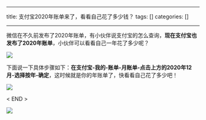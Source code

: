 
--- 
title:  支付宝2020年账单来了，看看自己花了多少钱？ 
tags: []
categories: [] 

---
微信在不久前发布了2020年账单，有小伙伴说支付宝的怎么查询，**现在支付宝也发布了2020年账单**，小伙伴可以看看自己一年花了多少呢？

<img src="https://imgconvert.csdnimg.cn/aHR0cHM6Ly9tbWJpei5xcGljLmNuL21tYml6X3BuZy9pYmhveG1QSlNBWGNEQ0lWV1FENUlCNVVqaWJiaWNCbzdpYzZWUGlhNW1lNEZxaWIzWnFQSmE1Q2liV09SRXp3amljQzNBTG9KbEVsWk9pY3FDWlJYNVJUZnZZWVl4US82NDA?x-oss-process=image/format,png">

下面说一下具体步骤如下：**在支付宝-我的-账单-月账单-点击上方的2020年12月-选择按年-确定**，这时候就是你的年账单了，快看看自己花了多少吧！

<img src="https://imgconvert.csdnimg.cn/aHR0cHM6Ly9tbWJpei5xcGljLmNuL21tYml6X3BuZy9pYmhveG1QSlNBWGNEQ0lWV1FENUlCNVVqaWJiaWNCbzdpYzZrbU9jTEV1YUlkQmpzaWJYVXN5aFptdlZ4aE11WFFCd1VqM0Y0Y2FLaWJDSkx6RHZEV1pqeTBwUS82NDA?x-oss-process=image/format,png">

&lt; END &gt;

<img src="https://imgconvert.csdnimg.cn/aHR0cHM6Ly9tbWJpei5xcGljLmNuL21tYml6X2dpZi9QdlA2cWpVcHZJcFh1ZmlibEhVcndWT0loNFg4WWhwYXBpYU1rQk9sSE16b0ZRQm1Qd3dUWEREOG1Dd3pQWEdydUxRbEVBR1VTT3c4aWNQV0FydnRRaWFMTVEvNjQw?x-oss-process=image/format,png">
